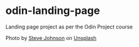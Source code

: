 # odin-landing-page
Landing page project as per the Odin Project course

Photo by <a href="https://unsplash.com/@steve_j?utm_content=creditCopyText&utm_medium=referral&utm_source=unsplash">Steve Johnson</a> on <a href="https://unsplash.com/photos/a-bunch-of-white-cubes-floating-in-the-air-PsPHRqO9XFg?utm_content=creditCopyText&utm_medium=referral&utm_source=unsplash">Unsplash</a>
  
